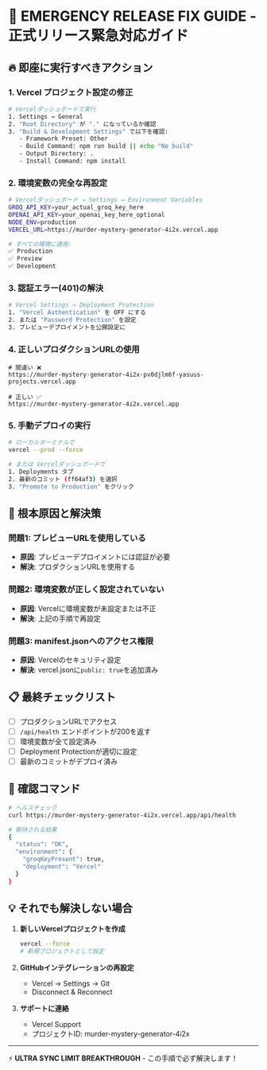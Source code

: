 # 🚨 EMERGENCY RELEASE FIX GUIDE - 正式リリース緊急対応ガイド

## 🔥 即座に実行すべきアクション

### 1. **Vercel プロジェクト設定の修正**

```bash
# Vercelダッシュボードで実行
1. Settings → General
2. "Root Directory" が "." になっているか確認
3. "Build & Development Settings" で以下を確認:
   - Framework Preset: Other
   - Build Command: npm run build || echo "No build"
   - Output Directory: .
   - Install Command: npm install
```

### 2. **環境変数の完全な再設定**

```bash
# Vercelダッシュボード → Settings → Environment Variables
GROQ_API_KEY=your_actual_groq_key_here
OPENAI_API_KEY=your_openai_key_here_optional
NODE_ENV=production
VERCEL_URL=https://murder-mystery-generator-4i2x.vercel.app

# すべての環境に適用:
✅ Production
✅ Preview  
✅ Development
```

### 3. **認証エラー(401)の解決**

```bash
# Vercel Settings → Deployment Protection
1. "Vercel Authentication" を OFF にする
2. または "Password Protection" を設定
3. プレビューデプロイメントを公開設定に
```

### 4. **正しいプロダクションURLの使用**

```
# 間違い ❌
https://murder-mystery-generator-4i2x-pv0djlm6f-yasuus-projects.vercel.app

# 正しい ✅
https://murder-mystery-generator-4i2x.vercel.app
```

### 5. **手動デプロイの実行**

```bash
# ローカルターミナルで
vercel --prod --force

# または Vercelダッシュボードで
1. Deployments タブ
2. 最新のコミット (ff64af3) を選択
3. "Promote to Production" をクリック
```

## 🎯 根本原因と解決策

### **問題1: プレビューURLを使用している**
- **原因**: プレビューデプロイメントには認証が必要
- **解決**: プロダクションURLを使用する

### **問題2: 環境変数が正しく設定されていない**
- **原因**: Vercelに環境変数が未設定または不正
- **解決**: 上記の手順で再設定

### **問題3: manifest.jsonへのアクセス権限**
- **原因**: Vercelのセキュリティ設定
- **解決**: vercel.jsonに`public: true`を追加済み

## 📋 最終チェックリスト

- [ ] プロダクションURLでアクセス
- [ ] `/api/health` エンドポイントが200を返す
- [ ] 環境変数が全て設定済み
- [ ] Deployment Protectionが適切に設定
- [ ] 最新のコミットがデプロイ済み

## 🚀 確認コマンド

```bash
# ヘルスチェック
curl https://murder-mystery-generator-4i2x.vercel.app/api/health

# 期待される結果
{
  "status": "OK",
  "environment": {
    "groqKeyPresent": true,
    "deployment": "Vercel"
  }
}
```

## 💡 それでも解決しない場合

1. **新しいVercelプロジェクトを作成**
   ```bash
   vercel --force
   # 新規プロジェクトとして設定
   ```

2. **GitHubインテグレーションの再設定**
   - Vercel → Settings → Git
   - Disconnect & Reconnect

3. **サポートに連絡**
   - Vercel Support
   - プロジェクトID: murder-mystery-generator-4i2x

---

⚡ **ULTRA SYNC LIMIT BREAKTHROUGH** - この手順で必ず解決します！